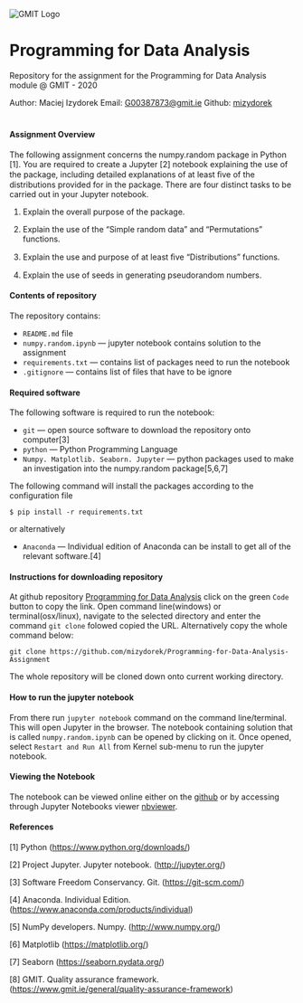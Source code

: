 
![GMIT Logo](http://password.gmit.ie/images/logo.png "GMIT Logos")
# Programming for Data Analysis

Repository for the assignment for the Programming for Data Analysis module @ GMIT - 2020

Author: Maciej Izydorek Email: G00387873@gmit.ie Github: [mizydorek](https://github.com/mizydorek)

#

#### Assignment Overview

The following assignment concerns the numpy.random package in Python [1]. You are required to create a Jupyter [2] notebook explaining the use of the package, including detailed explanations of at least ﬁve of the distributions provided for in the package. There are four distinct tasks to be carried out in your Jupyter notebook. 

1. Explain the overall purpose of the package.

2. Explain the use of the “Simple random data” and “Permutations” functions. 

3. Explain the use and purpose of at least ﬁve “Distributions” functions. 

4. Explain the use of seeds in generating pseudorandom numbers.

#### Contents of repository

The repository contains:

* `README.md` file
* `numpy.random.ipynb` — jupyter notebook contains solution to the assignment
* `requirements.txt` — contains list of packages need to run the notebook
* `.gitignore` — contains list of files that have to be ignore

#### Required software

The following software is required to run the notebook:

* `git` — open source software to download the repository onto computer[3]
* `python` — Python Programming Language
* `Numpy. Matplotlib. Seaborn. Jupyter` — python packages used to make an investigation into the numpy.random package[5,6,7] 

The following command will install the packages according to the configuration file

```
$ pip install -r requirements.txt
```

or alternatively 

* `Anaconda` — Individual edition of Anaconda can be install to get all of the relevant software.[4]

#### Instructions for downloading repository

At github repository [Programming for Data Analysis](https://github.com/mizydorek/Programming-for-Data-Analysis-Assignment) click on the green `Code` button to copy the link. Open command line(windows) or terminal(osx/linux), navigate to the selected directory and enter the command `git clone` folowed copied the URL. Alternatively copy the whole command below:

```
git clone https://github.com/mizydorek/Programming-for-Data-Analysis-Assignment
```

The whole repository will be cloned down onto current working directory.

#### How to run the jupyter notebook

From there run `jupyter notebook` command on the command line/terminal. This will open Jupyter in the browser. The notebook containing solution that is called `numpy.random.ipynb` can be opened by clicking on it.
Once opened, select `Restart and Run All` from Kernel sub-menu to run the jupyter notebook.

#### Viewing the Notebook 

The notebook can be viewed online either on the [github](https://github.com/mizydorek/Programming-for-Data-Analysis-Assignment/blob/main/numpy.random.ipynb) or by accessing through Jupyter Notebooks viewer  [nbviewer](https://nbviewer.jupyter.org/github/mizydorek/Programming-for-Data-Analysis-Assignment/blob/main/numpy.random.ipynb).

#### References 

[1] Python (https://www.python.org/downloads/) 

[2] Project Jupyter. Jupyter notebook. (http://jupyter.org/)

[3] Software Freedom Conservancy. Git. (https://git-scm.com/)

[4] Anaconda. Individual Edition. (https://www.anaconda.com/products/individual)

[5] NumPy developers. Numpy. (http://www.numpy.org/)

[6] Matplotlib (https://matplotlib.org/)

[7] Seaborn (https://seaborn.pydata.org/)

[8] GMIT. Quality assurance framework. (https://www.gmit.ie/general/quality-assurance-framework)
